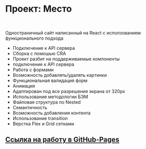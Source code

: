 # Проект: Место
<br>

Одностраничный сайт написанный на React с исползованием функционального подхода

* Подключение к API сервера
* Сборка с помошью CRA
* Проект разбит на поддерживаемые компоненты
* подключение к API сервера
* Работа с формами
* Возможность добавлять/удалять картинки
* Функциональная валидация форм
* Анимация
* Адаптирован под все разрешения экрана от 320px
* Использование методологии БЭМ
* Файловая структура по Nested
* Семантичность
* Возможность добавления контента
* Использование transition
* Верстка Flex и Grid сетками

## [Ссылка на работу в GitHub-Pages](https://remixfx.github.io/mesto-react/)

